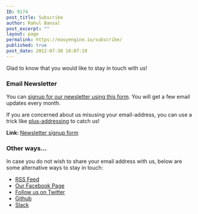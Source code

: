 ```yaml
---
ID: 9174
post_title: Subscribe
author: Rahul Bansal
post_excerpt: ""
layout: page
permalink: https://easyengine.io/subscribe/
published: true
post_date: 2012-07-30 18:07:19
---
```

<!-- wp:paragraph -->
<p>Glad to know that you would like to stay in touch with us!</p>
<!-- /wp:paragraph -->

<!-- wp:heading {"level":3} -->
<h3>Email Newsletter</h3>
<!-- /wp:heading -->

<!-- wp:paragraph -->
<p>You can <a href="http://eepurl.com/dtHiSD">signup for our newsletter using this form</a>. You will get a few email updates every month.</p>
<!-- /wp:paragraph -->

<!-- wp:paragraph -->
<p>If you are concerned about us misusing your email-address, you can use a trick like <a href="http://gmailblog.blogspot.in/2008/03/2-hidden-ways-to-get-more-from-your.html">plus-addressing</a> to catch us!</p>
<!-- /wp:paragraph -->

<!-- wp:paragraph -->
<p><strong>Link: </strong><a href="http://eepurl.com/dtHiSD">Newsletter signup form</a> </p>
<!-- /wp:paragraph -->

<!-- wp:heading {"level":3} -->
<h3>Other ways…</h3>
<!-- /wp:heading -->

<!-- wp:paragraph -->
<p>In case you do not wish to share your email address with us, below are some&nbsp;alternative ways to stay in touch:</p>
<!-- /wp:paragraph -->

<!-- wp:list -->
<ul><li><a href="https://easyengine.io/feed/">RSS Feed</a></li><li><a href="http://www.facebook.com/easyengine">Our Facebook Page</a></li><li><a href="http://twitter.com/eaeasyengine">Follow us on Twitter</a></li><li><a href="https://github.com/rtCamp/easyengine/">Github</a></li><li><a href="http://slack.easyengine.io/">Slack</a></li></ul>
<!-- /wp:list -->
